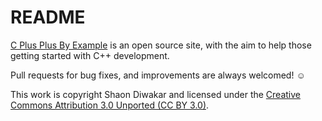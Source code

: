 # README

[C Plus Plus By Example](http://cplusplusbyexample.com) is an open source site, with the aim to help those getting started with C++ development.

Pull requests for bug fixes, and improvements are always welcomed! ☺️

This work is copyright Shaon Diwakar and licensed under the [Creative Commons Attribution 3.0 Unported (CC BY 3.0)](https://creativecommons.org/licenses/by/3.0/).
